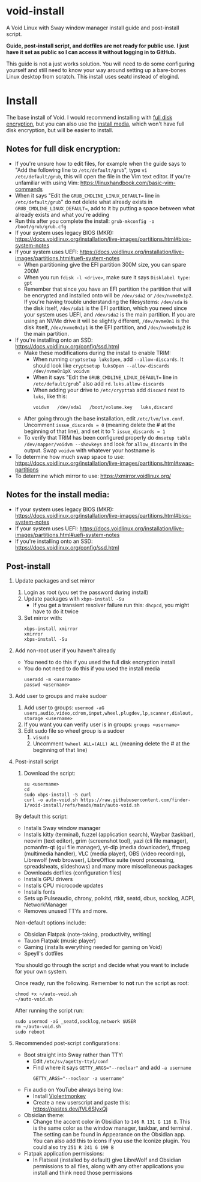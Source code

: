 # void-install
A Void Linux with Sway window manager install guide and post-install script.


**Guide, post-install script, and dotfiles are not ready for public use. I just have it set as public so I can access it without logging in to GitHub.**

This guide is not a just works solution. You will need to do some configuring yourself and still need to know your way around setting up a bare-bones Linux desktop from scratch.
This install uses seatd instead of elogind.


# Install
The base install of Void. I would recommend installing with [full disk encryption](https://docs.voidlinux.org/installation/guides/fde.html#full-disk-encryption), but you can also use the [install media](https://docs.voidlinux.org/installation/live-images/guide.html), which won't have full disk encryption, but will be easier to install.

## Notes for full disk encryption:
- If you're unsure how to edit files, for example when the guide says to "Add the following line to `/etc/default/grub`", type `vi /etc/default/grub`, this will open the file in the Vim text editor. If you're unfamiliar with using Vim: https://linuxhandbook.com/basic-vim-commands
- When it says "Edit the `GRUB_CMDLINE_LINUX_DEFAULT=` line in `/etc/default/grub`" do not delete what already exists in `GRUB_CMDLINE_LINUX_DEFAULT=`, add to it by putting a space between what already exists and what you're adding
- Run this after you complete the install: `grub-mkconfig -o /boot/grub/grub.cfg`
- If your system uses legacy BIOS (MKR): https://docs.voidlinux.org/installation/live-images/partitions.html#bios-system-notes
- If your system uses UEFI: https://docs.voidlinux.org/installation/live-images/partitions.html#uefi-system-notes
	- When partitioning give the EFI partition 300M size, you can spare 200M
	- When you run `fdisk -l <drive>`, make sure it says `Disklabel type: gpt`
	- Remember that since you have an EFI partition the partition that will be encrypted and installed onto will be `/dev/sda2` or `/dev/nvme0n1p2`. If you're having trouble understanding the filesystems: `/dev/sda` is the disk itself, `/dev/sda1` is the EFI partition, which you need since your system uses UEFI, and `/dev/sda2` is the main partition. If you are using an NVMe drive it will be slightly different, `/dev/nvme0n1` is the disk itself, `/dev/nvme0n1p1` is the EFI partition, and `/dev/nvme0n1p2` is the main partition.
- If you're installing onto an SSD: https://docs.voidlinux.org/config/ssd.html
	- Make these modifications during the install to enable TRIM:
		- When running `cryptsetup luksOpen`, add `--allow-discards`. It should look like `cryptsetup luksOpen --allow-discards /dev/nvme0n1pX voidvm`
		- When it says "Edit the `GRUB_CMDLINE_LINUX_DEFAULT=` line in `/etc/default/grub`" also add `rd.luks.allow-discards`
		- When adding your drive to `/etc/crypttab` add `discard` next to `luks`, like this:
			```
			voidvm   /dev/sda1   /boot/volume.key   luks,discard
			```
	- After going through the base installation, edit `/etc/lvm/lvm.conf`. Uncomment `issue_discards = 0` (meaning delete the # at the beginning of that line), and set it to 1: `issue_discards = 1`
	- To verify that TRIM has been configured properly do `dmsetup table /dev/mapper/voidvm --showkeys` and look for `allow_discards` in the output. Swap `voidvm` with whatever your hostname is
- To determine how much swap space to use: https://docs.voidlinux.org/installation/live-images/partitions.html#swap-partitions
- To determine which mirror to use: https://xmirror.voidlinux.org/

## Notes for the install media:
- If your system uses legacy BIOS (MKR): https://docs.voidlinux.org/installation/live-images/partitions.html#bios-system-notes
- If your system uses UEFI: https://docs.voidlinux.org/installation/live-images/partitions.html#uefi-system-notes
- If you're installing onto an SSD: https://docs.voidlinux.org/config/ssd.html


## Post-install
1. Update packages and set mirror
	1. Login as root (you set the password during install)
	2. Update packages with `xbps-install -Su`
		- If you get a transient resolver failure run this: `dhcpcd`, you might have to do it twice
	3. Set mirror with:
		```
		xbps-install xmirror
		xmirror
		xbps-install -Su
		```
2. Add non-root user if you haven't already
	- You need to do this if you used the full disk encryption install
	- You do not need to do this if you used the install media
		```
		useradd -m <username>
		passwd <username>
		```
3. Add user to groups and make sudoer
	1. Add user to groups: `usermod -aG users,audio,video,cdrom,input,wheel,plugdev,lp,scanner,dialout,storage <username>`
	2. If you want you can verify user is in groups: `groups <username>`
	3. Edit sudo file so wheel group is a sudoer
		1. `visudo`
		2. Uncomment `%wheel ALL=(ALL) ALL` (meaning delete the # at the beginning of that line)
4. Post-install script
	1. Download the script:
		```
		su <username>
		cd
		sudo xbps-install -S curl
		curl -o auto-void.sh https://raw.githubusercontent.com/finder-1/void-install/refs/heads/main/auto-void.sh
		```
	By default this script:
	- Installs Sway window manager
	- Installs kitty (terminal), fuzzel (application search), Waybar (taskbar), neovim (text editor), grim (screenshot tool), yazi (cli file manager), pcmanfm-qt (gui file manager), yt-dlp (media downloader), ffmpeg (multimedia handler), VLC (media player), OBS (video recording), Librewolf (web browser), LibreOffice suite (word processing, spreadsheats, slideshows) and many more miscellaneous packages 
	- Downloads dotfiles (configuration files)
	- Installs GPU drivers
	- Installs CPU microcode updates
	- Installs fonts
	- Sets up Pulseaudio, chrony, polkitd, rtkit, seatd, dbus, socklog, ACPI, NetworkManager
	- Removes unused TTYs
	and more.
	
	Non-default options include:
	- Obsidian Flatpak (note-taking, productivity, writing)
	- Tauon Flatpak (music player)
	- Gaming (installs everything needed for gaming on Void)
	- Speyll's dotfiles
	
	You should go through the script and decide what you want to include for your own system.
	
	Once ready, run the following. Remember to **not** run the script as root: 
	```
	chmod +x ~/auto-void.sh
	~/auto-void.sh
	```
	After running the script run:
	```
	sudo usermod -aG _seatd,socklog,network $USER
	rm ~/auto-void.sh
	sudo reboot
	```
5. Recommended post-script configurations:
	- Boot straight into Sway rather than TTY:
		- Edit `/etc/sv/agetty-tty1/conf`
		- Find where it says `GETTY_ARGS="--noclear"` and add `-a username`
			```
			GETTY_ARGS="--noclear -a username"
			```
	- Fix audio on YouTube always being low:
		- Install [Violentmonkey](https://addons.mozilla.org/firefox/addon/violentmonkey/)
		- Create a new userscript and paste this: https://pastes.dev/fVL6SIyxQj
	- Obsidian theme:
		- Change the accent color in Obsidian to `146 R 131 G 116 B`. This is the same color as the window manager, taskbar, and terminal. The setting can be found in Appearance on the Obsidian app. You can also add this to icons if you use the Iconize plugin. You could also try `251 R 241 G 199 B`
	- Flatpak application permissions:
	  - In Flatseal (installed by default) give LibreWolf and Obsidian permissions to all files, along with any other applications you install and think need those permissions
